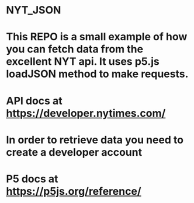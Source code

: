 # NYT_JSON

# This REPO is a small example of how you can fetch data from the excellent NYT api. It uses p5.js loadJSON method to make requests. 

# API docs at https://developer.nytimes.com/
# In order to retrieve data you need to create a developer account

# P5 docs at https://p5js.org/reference/


